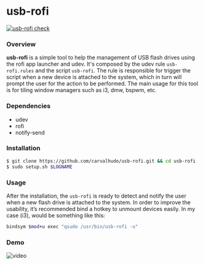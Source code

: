 usb-rofi
========

[![usb-rofi check](https://github.com/carvalhudo/usb-rofi/workflows/usb-rofi%20check/badge.svg)](https://github.com/carvalhudo/usb-rofi/actions)

### Overview

**usb-rofi** is a simple tool to help the management of USB flash drives using the rofi app
launcher and udev. It's composed by the udev rule `usb-rofi.rules` and the script `usb-rofi`.
The rule is responsible for trigger the script when a new device is attached to the system,
which in turn will prompt the user for the action to be performed. The main usage for this
tool is for tiling window managers such as i3, dmw, bspwm, etc.

### Dependencies

- udev
- rofi
- notify-send

### Installation

```bash
$ git clone https://github.com/carvalhudo/usb-rofi.git && cd usb-rofi
$ sudo setup.sh $LOGNAME
```

### Usage

After the installation, the `usb-rofi` is ready to detect and notify the user when a new flash
drive is attached to the system. In order to improve the usability, it’s recommended bind a hotkey
to unmount devices easily. In my case (i3), would be something like this:

```bash
bindsym $mod+u exec "qsudo /usr/bin/usb-rofi -u"
```

### Demo

![video](.video.gif)
